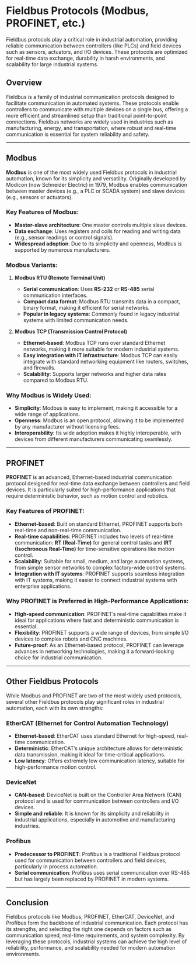 
# Fieldbus Protocols (Modbus, PROFINET, etc.)

Fieldbus protocols play a critical role in industrial automation, providing reliable communication between controllers (like PLCs) and field devices such as sensors, actuators, and I/O devices. These protocols are optimized for real-time data exchange, durability in harsh environments, and scalability for large industrial systems.

## Overview

Fieldbus is a family of industrial communication protocols designed to facilitate communication in automated systems. These protocols enable controllers to communicate with multiple devices on a single bus, offering a more efficient and streamlined setup than traditional point-to-point connections. Fieldbus networks are widely used in industries such as manufacturing, energy, and transportation, where robust and real-time communication is essential for system reliability and safety.

---

## Modbus

**Modbus** is one of the most widely used Fieldbus protocols in industrial automation, known for its simplicity and versatility. Originally developed by Modicon (now Schneider Electric) in 1979, Modbus enables communication between master devices (e.g., a PLC or SCADA system) and slave devices (e.g., sensors or actuators).

### Key Features of Modbus:
- **Master-slave architecture**: One master controls multiple slave devices.
- **Data exchange**: Uses registers and coils for reading and writing data (e.g., sensor readings or control signals).
- **Widespread adoption**: Due to its simplicity and openness, Modbus is supported by numerous manufacturers.

### Modbus Variants:

1. **Modbus RTU (Remote Terminal Unit)**
   - **Serial communication**: Uses **RS-232** or **RS-485** serial communication interfaces.
   - **Compact data format**: Modbus RTU transmits data in a compact, binary format, making it efficient for serial networks.
   - **Popular in legacy systems**: Commonly found in legacy industrial systems with limited communication needs.

2. **Modbus TCP (Transmission Control Protocol)**
   - **Ethernet-based**: Modbus TCP runs over standard Ethernet networks, making it more suitable for modern industrial systems.
   - **Easy integration with IT infrastructure**: Modbus TCP can easily integrate with standard networking equipment like routers, switches, and firewalls.
   - **Scalability**: Supports larger networks and higher data rates compared to Modbus RTU.

### Why Modbus is Widely Used:
- **Simplicity**: Modbus is easy to implement, making it accessible for a wide range of applications.
- **Openness**: Modbus is an open protocol, allowing it to be implemented by any manufacturer without licensing fees.
- **Interoperability**: Its wide adoption makes it highly interoperable, with devices from different manufacturers communicating seamlessly.

---

## PROFINET

**PROFINET** is an advanced, Ethernet-based industrial communication protocol designed for real-time data exchange between controllers and field devices. It is particularly suited for high-performance applications that require deterministic behavior, such as motion control and robotics.

### Key Features of PROFINET:
- **Ethernet-based**: Built on standard Ethernet, PROFINET supports both real-time and non-real-time communication.
- **Real-time capabilities**: PROFINET includes two levels of real-time communication: **RT (Real-Time)** for general control tasks and **IRT (Isochronous Real-Time)** for time-sensitive operations like motion control.
- **Scalability**: Suitable for small, medium, and large automation systems, from simple sensor networks to complex factory-wide control systems.
- **Integration with IT systems**: PROFINET supports seamless integration with IT systems, making it easier to connect industrial systems with enterprise applications.

### Why PROFINET is Preferred in High-Performance Applications:
- **High-speed communication**: PROFINET’s real-time capabilities make it ideal for applications where fast and deterministic communication is essential.
- **Flexibility**: PROFINET supports a wide range of devices, from simple I/O devices to complex robots and CNC machines.
- **Future-proof**: As an Ethernet-based protocol, PROFINET can leverage advances in networking technologies, making it a forward-looking choice for industrial communication.

---

## Other Fieldbus Protocols

While Modbus and PROFINET are two of the most widely used protocols, several other Fieldbus protocols play significant roles in industrial automation, each with its own strengths:

### EtherCAT (Ethernet for Control Automation Technology)
- **Ethernet-based**: EtherCAT uses standard Ethernet for high-speed, real-time communication.
- **Deterministic**: EtherCAT’s unique architecture allows for deterministic data transmission, making it ideal for time-critical applications.
- **Low latency**: Offers extremely low communication latency, suitable for high-performance motion control.

### DeviceNet
- **CAN-based**: DeviceNet is built on the Controller Area Network (CAN) protocol and is used for communication between controllers and I/O devices.
- **Simple and reliable**: It is known for its simplicity and reliability in industrial applications, especially in automotive and manufacturing industries.

### Profibus
- **Predecessor to PROFINET**: Profibus is a traditional Fieldbus protocol used for communication between controllers and field devices, particularly in process automation.
- **Serial communication**: Profibus uses serial communication over RS-485 but has largely been replaced by PROFINET in modern systems.

---

## Conclusion

Fieldbus protocols like Modbus, PROFINET, EtherCAT, DeviceNet, and Profibus form the backbone of industrial communication. Each protocol has its strengths, and selecting the right one depends on factors such as communication speed, real-time requirements, and system complexity. By leveraging these protocols, industrial systems can achieve the high level of reliability, performance, and scalability needed for modern automation environments.
